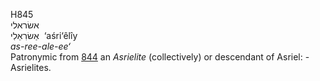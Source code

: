 <body>
  <p>H845<br>  אשׂראלי  <br> אַשׂרִאֵלִי  ‎  ‘aśri‘êlı̂y  <br><i>as-ree-ale-ee‘ </i><br>Patronymic from <a href="h0844.htm">844</a>  an <i>Asrielite</i> (collectively) or descendant of Asriel: - Asrielites.<br></p>
 </body>